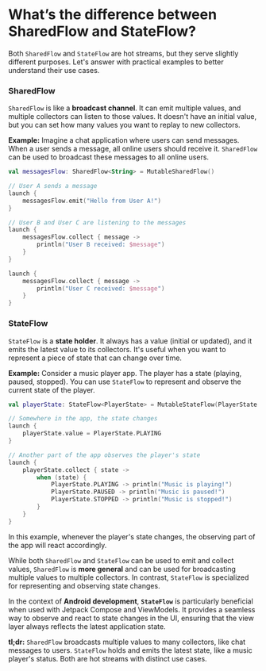 # What’s the difference between SharedFlow and StateFlow?

Both `SharedFlow` and `StateFlow` are hot streams, but they serve slightly different purposes. Let's answer with practical examples to better understand their use cases.

### SharedFlow

`SharedFlow` is like a **broadcast channel**. It can emit multiple values, and multiple collectors can listen to those values. It doesn't have an initial value, but you can set how many values you want to replay to new collectors.

**Example:** Imagine a chat application where users can send messages. When a user sends a message, all online users should receive it. `SharedFlow` can be used to broadcast these messages to all online users.

```kotlin
val messagesFlow: SharedFlow<String> = MutableSharedFlow()

// User A sends a message
launch {
    messagesFlow.emit("Hello from User A!")
}

// User B and User C are listening to the messages
launch {
    messagesFlow.collect { message ->
        println("User B received: $message")
    }
}

launch {
    messagesFlow.collect { message ->
        println("User C received: $message")
    }
}

```

### StateFlow

`StateFlow` is a **state holder**. It always has a value (initial or updated), and it emits the latest value to its collectors. It's useful when you want to represent a piece of state that can change over time.

**Example:** Consider a music player app. The player has a state (playing, paused, stopped). You can use `StateFlow` to represent and observe the current state of the player.

```kotlin
val playerState: StateFlow<PlayerState> = MutableStateFlow(PlayerState.STOPPED)

// Somewhere in the app, the state changes
launch {
    playerState.value = PlayerState.PLAYING
}

// Another part of the app observes the player's state
launch {
    playerState.collect { state ->
        when (state) {
            PlayerState.PLAYING -> println("Music is playing!")
            PlayerState.PAUSED -> println("Music is paused!")
            PlayerState.STOPPED -> println("Music is stopped!")
        }
    }
}

```

In this example, whenever the player's state changes, the observing part of the app will react accordingly.

While both `SharedFlow` and `StateFlow` can be used to emit and collect values, `SharedFlow` is **more general** and can be used for broadcasting multiple values to multiple collectors. In contrast, `StateFlow` is specialized for representing and observing state changes.

In the context of **Android development**, **`StateFlow`** is particularly beneficial when used with Jetpack Compose and ViewModels. It provides a seamless way to observe and react to state changes in the UI, ensuring that the view layer always reflects the latest application state.

**tl;dr:** `SharedFlow` broadcasts multiple values to many collectors, like chat messages to users. `StateFlow` holds and emits the latest state, like a music player's status. Both are hot streams with distinct use cases.